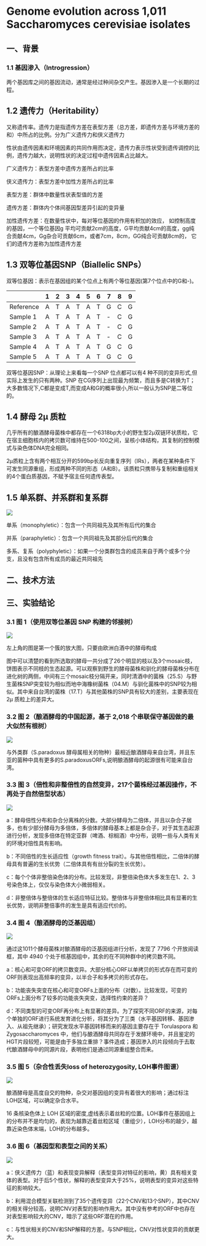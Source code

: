 # Genome evolution across 1,011 Saccharomyces cerevisiae isolates

## 一、背景
### 1.1 基因渗入（Introgression）
两个基因库之间的基因流动，通常是经过种间杂交产生。基因渗入是一个长期的过程。

## 1.2 遗传力（Heritability）
又称遗传率。遗传力是指遗传方差在表型方差（总方差，即遗传方差与环境方差的和）中所占的比例。分为广义遗传力和侠义遗传力

性状由遗传因素和环境因素的共同作用而决定，遗传力表示性状受到遗传调控的比例，遗传力越大，说明性状的决定过程中遗传因素占比越大。

广义遗传力：表型方差中遗传方差所占的比率

侠义遗传力：表型方差中加性方差所占的比率

表型方差：群体中数量性状表型值的方差

遗传方差：群体内个体间基因型差异引起的变异量

加性遗传方差：在数量性状中，每对等位基因的作用有积加的效应，
如控制高度的基因，一个等位基因g 平均可贡献2cm的高度，G平均贡献4cm的高度，gg纯合贡献4cm，Gg杂合可贡献6cm，或者7cm，8cm，GG纯合可贡献8cm的，
它们的遗传方差称为加性遗传方差

## 1.3 双等位基因SNP（Biallelic SNPs）
双等位基因：表示在基因组的某个位点上有两个等位基因(第7个位点中的G和-)。

|| 1 | 2 | 3 | 4 | 5 | 6 | 7 | 8 | 9 |
| ---| --- | --- | --- | --- | --- | --- | --- | --- | --- |
| Reference | A | T | A | T | A | T | G | C | G |
| Sample 1 | A | T | A | T | A | T | - | C | G |
| Sample 2 | A | T | A | T | A | T | - | C | G |
| Sample 3 | A | T | A | T | A | T | - | C | G |
| Sample 4 | A | T | A | T | A | T | G | C | G |
| Sample 5 | A | T | A | T | A | T | G | C | G |

双等位基因SNP：从理论上来看每一个SNP 位点都可以有4 种不同的变异形式,但实际上发生的只有两种。SNP 在CG序列上出现最为频繁，而且多是C转换为T；大多数情况下,C都是变成T,而变成A和G的概率很小,所以一般认为SNP是二等位的。

## 1.4 酵母 2μ 质粒
几乎所有的酿酒酵母菌株中都存在一个6318bp大小的野生型2μ双链环状质粒，它在宿主细胞核内的拷贝数可维持在500-100之间，呈核小体结构，其复制的控制模式与染色体DNA完全相同。

2μ质粒上含有两个相互分开的599bp长反向重复序列（IRs），两者在某种条件下可发生同源重组，形成两种不同的形态（A和B）。该质粒只携带与复制和重组相关的4个蛋白质基因，不赋予宿主任何遗传表型。

## 1.5 单系群、并系群和复系群
![](./Fig/group.jpg)

单系（monophyletic）：包含一个共同祖先及其所有后代的集合

并系（paraphyletic）：包含一个共同祖先及其部分后代的集合

多系、复系（polyphyletic）：如果一个分类群包含的成员来自于两个或多个分支，且没有包含所有成员的最近共同祖先


## 二、技术方法




## 三、实验结论
### 3.1 图 1（使用双等位基因 SNP 构建的邻接树）
![](./Fig/1661500109641.jpg)

左上角的图是第一个簇的放大图，只要由欧洲白酒中的酵母构成

图中可以清楚的看到所选取的酵母一共分成了26个明显的枝以及3个mosaic枝，饼图表示不同枝的生态起源。可以观察到野生的酵母菌株和驯化的酵母菌株分布在进化树的两侧，中间有三个mosaic枝分隔开来，同时清酒中的菌株（25.S）与野生菌株SNP突变较为相似而地中海橡树菌株（04.M）与驯化菌株中的SNP较为相似。其中来自台湾的菌株（17.T）与其他菌株的SNP具有较大的差别，主要表现在 2μ 质粒上的差异大。

### 3.2 图 2（酿酒酵母的中国起源，基于 2,018 个串联保守基因做的最大似然有根树）
![](./Fig/2.jpg)

与外类群（S.paradoxus 酵母属相关的物种）最相近酿酒酵母来自台湾，并且东亚的菌种中具有更多的S.paradoxusORFs,说明酿酒酵母的起源很有可能来自台湾。

### 3.3 图 3（倍性和非整倍性的自然变异，217个菌株经过基因操作，不再处于自然倍型状态）
![](./Fig/3.jpg)

a：酵母倍性分布和杂合分离株的分数。大部分酵母为二倍体，并且以杂合子居多，也有少部分酵母为多倍体，多倍体的酵母基本上都是杂合子，对于其生态起源进行分析，发现多倍体在特定亚群（啤酒、棕榈酒）中分布，说明一些与人类有关的环境对倍性具有影响。

b：不同倍性的生长适应性（growth fitness trait）。与其他倍性相比，二倍体的酵母具有普遍的生长优势（二倍体具有有丝分裂的生长优势）。

c：每个个体非整倍染色体的分布。比较发现，非整倍染色体大多发生在1、2、3号染色体上，仅仅与染色体大小微弱相关。

d：非整倍体与整倍体的生长适应特征比较。整倍体与非整倍体相比具有显著的生长优势，说明非整倍事件的发生是具有适应代价的。

### 3.4 图 4（酿酒酵母的泛基因组）
![](./Fig/4.jpg)

通过这1011个酵母菌株对酿酒酵母的泛基因组进行分析，发现了 7796 个开放阅读框，其中 4940 个处于核基因组中，其余的在不同种群中的拷贝数不同。

a：核心和可变ORF的拷贝数变异。大部分核心ORF以单拷贝的形式存在而可变的ORF则表现出高频率的变异，以半合子和多拷贝的形式存在。

b：功能丧失突变在核心和可变ORFs上面的分布（对数）。比较发现，可变的ORFs上面分布了较多的功能丧失突变，选择性约束的差异？

d：不同类型的可变ORF再分布上有显著的差异。为了探究不同ORF的来源，对每个单独的ORF进行系统发育进化分析，将其分为了三类（水平基因转移、基因渗入、从祖先继承）；研究发现水平基因转移而来的基因主要存在于 Torulaspora 和 Zygosaccharomyces 中，他们与酿酒酵母共同存在于发酵环境中，并且鉴定的HGT片段较短，可能是由于多独立重排？事件造成；基因渗入的片段倾向于去取代酿酒酵母中的同源片段，表明他们是通过同源重组整合而来。

### 3.5 图 5（杂合性丢失loss of heterozygosity, LOH事件图谱）
![](./Fig/5.jpg)

酿酒酵母是高度自交的物种，杂交对基因组的变异有着很大的影响；通过标注LOH区域，可以确定杂合水平。

16 条核染色体上 LOH 区域的密度,虚线表示着丝粒的位置。LOH事件在基因组上的分布并不是均匀的，表现为越靠近着丝粒区域（重组少），LOH分布的越少，越靠近染色体末端，LOH的分布越多。

### 3.6 图 6（基因型和表型之间的关系）
![](./Fig/6.jpg)

a：侠义遗传力（蓝）和表现变异解释（表型变异对特征的影响，黄）具有相关变体的表型。对于后5个性状，解释的表型变异大于25%，说明表型的变异对这些特征的影响较大。

b：利用混合模型关联检测到了35个遗传变异（22个CNV和13个SNP），其中CNV的相关得分较高，说明CNV对表型的影响作用大。其中没有参考的ORF中也存在对表型影响较大的CNV，暗示了这些ORF潜在的作用。

c：与性状相关的CNV和SNP解释的方差。与SNP相比，CNV对性状变异的贡献更大。



